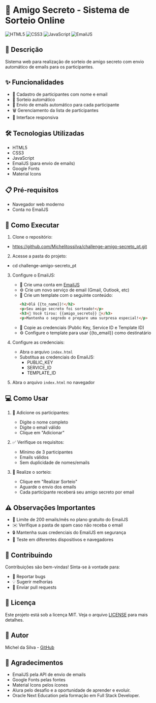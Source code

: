 # 🎁 Amigo Secreto - Sistema de Sorteio Online

![HTML5](https://img.shields.io/badge/HTML5-E34F26?style=for-the-badge&logo=html5&logoColor=white)
![CSS3](https://img.shields.io/badge/CSS3-1572B6?style=for-the-badge&logo=css3&logoColor=white)
![JavaScript](https://img.shields.io/badge/JavaScript-F7DF1E?style=for-the-badge&logo=javascript&logoColor=black)
![EmailJS](https://img.shields.io/badge/EmailJS-2E9FD6?style=for-the-badge&logo=gmail&logoColor=white)

## 📝 Descrição
Sistema web para realização de sorteio de amigo secreto com envio automático de emails para os participantes.

## ✨ Funcionalidades
- 📝 Cadastro de participantes com nome e email
- 🎲 Sorteio automático
- 📧 Envio de emails automático para cada participante
- 🗑️ Gerenciamento da lista de participantes
- 📱 Interface responsiva

## 🛠️ Tecnologias Utilizadas
- HTML5
- CSS3
- JavaScript
- EmailJS (para envio de emails)
- Google Fonts
- Material Icons

## 📋 Pré-requisitos
- Navegador web moderno
- Conta no EmailJS

## 🚀 Como Executar

1. Clone o repositório:
- https://github.com/Michelitossilva/challenge-amigo-secreto_pt.git

2. Acesse a pasta do projeto:
- cd challenge-amigo-secreto_pt

3. Configure o EmailJS:
   - 📮 Crie uma conta em [EmailJS](https://www.emailjs.com/)
   - ⚙️ Crie um novo serviço de email (Gmail, Outlook, etc)
   - 📝 Crie um template com o seguinte conteúdo:
     ```html
     <h2>Olá {{to_name}}!</h2>
     <p>Seu amigo secreto foi sorteado!</p>
     <h3>🎁 Você tirou: {{amigo_secreto}} 🎉</h3>
     <p>Mantenha o segredo e prepare uma surpresa especial!</p>
     ```
   - 🔑 Copie as credenciais (Public Key, Service ID e Template ID)
   - ⚙️ Configure o template para usar {{to_email}} como destinatário

4. Configure as credenciais:
   - Abra o arquivo `index.html`
   - Substitua as credenciais do EmailJS:
     - PUBLIC_KEY
     - SERVICE_ID
     - TEMPLATE_ID

5. Abra o arquivo `index.html` no navegador

## 💻 Como Usar

1. 👥 Adicione os participantes:
   - Digite o nome completo
   - Digite o email válido
   - Clique em "Adicionar"

2. ✅ Verifique os requisitos:
   - Mínimo de 3 participantes
   - Emails válidos
   - Sem duplicidade de nomes/emails

3. 🎲 Realize o sorteio:
   - Clique em "Realizar Sorteio"
   - Aguarde o envio dos emails
   - Cada participante receberá seu amigo secreto por email

## ⚠️ Observações Importantes
- 📧 Limite de 200 emails/mês no plano gratuito do EmailJS
- ✉️ Verifique a pasta de spam caso não receba o email
- 🔒 Mantenha suas credenciais do EmailJS em segurança
- 📱 Teste em diferentes dispositivos e navegadores

## 🤝 Contribuindo
Contribuições são bem-vindas! Sinta-se à vontade para:
- 🐛 Reportar bugs
- 💡 Sugerir melhorias
- 🔧 Enviar pull requests

## 📄 Licença
Este projeto está sob a licença MIT. Veja o arquivo [LICENSE](LICENSE) para mais detalhes.

## 👤 Autor
Michel da Silva - [GitHub](https://github.com/Michelitossilva)

## 🙏 Agradecimentos
- EmailJS pela API de envio de emails
- Google Fonts pelas fontes
- Material Icons pelos ícones
- Alura pelo desafio e a oportunidade de aprender e evoluir.
- Oracle Next Education pela formação em Full Stack Developer.
